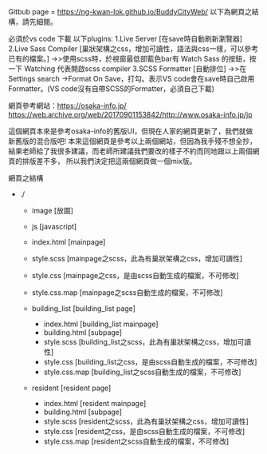 Gitbub page = https://ng-kwan-lok.github.io/BuddyCityWeb/
以下為網頁之結構，請先細閱。

必須於vs code 下載 以下plugins:
1.Live Server [在save時自動刷新瀏覽器]
2.Live Sass Compiler [巢狀架構之css，增加可讀性，語法與css一樣，可以參考已有的檔案。]
  ->>使用scss時，於視窗最低部藍色bar有 Watch Sass 的按鈕，按一下 Watching 代表開啟scss compiler
3.SCSS Formatter [自動排位]
  ->>在Settings search ->Format On Save，打勾。表示VS code會在save時自己啟用Formatter。(VS code沒有自帶SCSS的Formatter，必須自己下載)

網頁參考網站：https://osaka-info.jp/
            https://web.archive.org/web/20170901153842/http://www.osaka-info.jp/jp

這個網頁本來是參考osaka-info的舊版UI，但現在人家的網頁更新了，我們就做新舊版的混合版吧!
本來這個網頁是參考以上兩個網站，但因為我手殘不想全抄，結果老師給了我很多建議，而老師所建議我們要改的樣子不約而同地跟以上兩個網頁的排版差不多，
所以我們決定把這兩個網頁做一個mix版。

網頁之結構
* ./
  * image [放圖]
  * js [javascript]
  * index.html [mainpage]
  * style.scss [mainpage之scss，此為有巢狀架構之css，增加可讀性]
  * style.css [mainpage之css，是由scss自動生成的檔案，不可修改]
  * style.css.map [mainpage之scss自動生成的檔案，不可修改]

  * building_list [building_list page]
    * index.html [building_list mainpage]
    * building.html [subpage]
    * style.scss [building_list之scss，此為有巢狀架構之css，增加可讀性]
    * style.css [building_list之css，是由scss自動生成的檔案，不可修改]
    * style.css.map [building_list之scss自動生成的檔案，不可修改]

  * resident [resident page]
    * index.html [resident mainpage]
    * building.html [subpage]
    * style.scss [resident之scss，此為有巢狀架構之css，增加可讀性]
    * style.css [resident之css，是由scss自動生成的檔案，不可修改]
    * style.css.map [resident之scss自動生成的檔案，不可修改]
